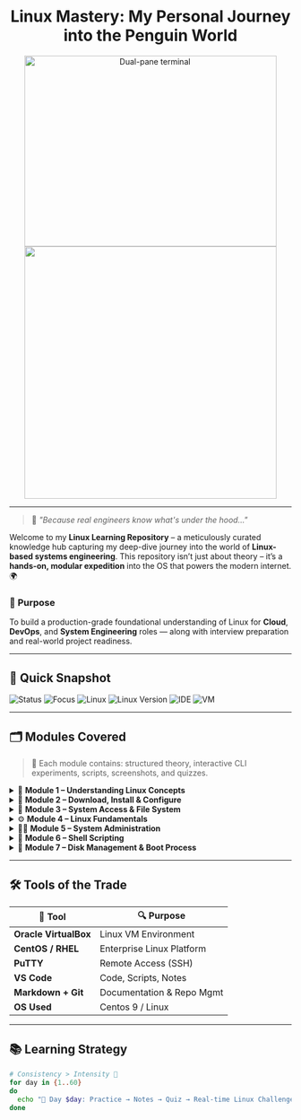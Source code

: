 <h1 align="center">Linux Mastery: My Personal Journey into the Penguin World</h1>




<div align="center">
  <img src="https://gifdb.com/images/high/linux-security-threats-pbg4lo5xdtkidmg5.gif" alt="Dual-pane terminal" width="450" height="340" />
    <img src="https://media.giphy.com/media/dWesBcTLavkZuG35MI/giphy.gif" width="450"/>
</div>


---

> 🚀 *"Because real engineers know what's under the hood..."*

Welcome to my **Linux Learning Repository** – a meticulously curated knowledge hub capturing my deep-dive journey into the world of **Linux-based systems engineering**. This repository isn’t just about theory – it’s a **hands-on, modular expedition** into the OS that powers the modern internet. 🌍

### 🔐 **Purpose**
To build a production-grade foundational understanding of Linux for **Cloud**, **DevOps**, and **System Engineering** roles — along with interview preparation and real-world project readiness.

---

## 🎯 Quick Snapshot

![Status](https://img.shields.io/badge/Status-In%20Progress-orange?style=for-the-badge&logo=gnu-bash)
![Focus](https://img.shields.io/badge/Focus-System%20Engineering-blueviolet?style=for-the-badge&logo=linux)
![Linux](https://img.shields.io/badge/OS-Linux-blue?style=for-the-badge&logo=linux)
![Linux Version](https://img.shields.io/badge/Distro-CentOS%2FRedhat-critical?style=for-the-badge&logo=redhat)
![IDE](https://img.shields.io/badge/Editor-VSCode-blue?style=for-the-badge&logo=visualstudiocode)
![VM](https://img.shields.io/badge/Virtualization-VirtualBox-lightgrey?style=for-the-badge&logo=virtualbox)

---

## 🗂️ Modules Covered

> 📒 Each module contains: structured theory, interactive CLI experiments, scripts, screenshots, and quizzes.

<details>
<summary>🧠 <strong>Module 1 – Understanding Linux Concepts</strong></summary>

- What is Linux?
- Everyday Linux Usage
- Unix vs. Linux

</details>

<details>
<summary>💽 <strong>Module 2 – Download, Install & Configure</strong></summary>

- Oracle VirtualBox Setup
- CentOS / RedHat Installation
- Linux GUI vs CLI
- VM Management Techniques

</details>

<details>
<summary>📁 <strong>Module 3 – System Access & File System</strong></summary>

- SSH via PuTTY
- File System Hierarchy & Navigation
- File/Dir Creation, Wildcards, Links

</details>

<details>
<summary>⚙️ <strong>Module 4 – Linux Fundamentals</strong></summary>

- Permissions, Ownership, Help Commands
- Pipes, grep, awk, cut, sort
- Compression & File Utilities

</details>

<details>
<summary>👨‍💻 <strong>Module 5 – System Administration</strong></summary>

- vi Editor, sed, sudo access
- Monitoring (top, ps, crontab, kill)
- SOS Report & Hostname Configs

</details>

<details>
<summary>🐚 <strong>Module 6 – Shell Scripting</strong></summary>

- Bash Shell Logic (if, for, case)
- Script writing & execution
- Aliases, Command history

</details>



<details>
<summary>💾 <strong>Module 7 – Disk Management & Boot Process</strong></summary>

- Runlevels, Boot Process
- LVM, Partitioning, Swap, RAID
- System Recovery Ops

</details>

---

## 🛠️ Tools of the Trade

| 🧰 Tool          | 🔍 Purpose                     |
|------------------|-------------------------------|
| **Oracle VirtualBox** | Linux VM Environment         |
| **CentOS / RHEL**     | Enterprise Linux Platform     |
| **PuTTY**             | Remote Access (SSH)          |
| **VS Code**           | Code, Scripts, Notes         |
| **Markdown + Git**    | Documentation & Repo Mgmt    |
| **OS Used**    | Centos 9 / Linux   |

---

## 📚 Learning Strategy

```bash
# Consistency > Intensity 💪
for day in {1..60}
do
  echo "📌 Day $day: Practice → Notes → Quiz → Real-time Linux Challenge"
done
